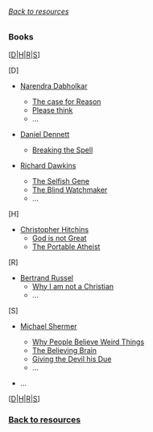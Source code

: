 ###### [Back to resources](index.md)
### Books
[[D](#D)|[H](#H)|[R](#R)|[S](#S)]

[<a name="D"></a>D]
* [Narendra Dabholkar](https://en.wikipedia.org/wiki/Narendra_Dabholkar)
  * [The case for Reason](https://www.amazon.com/Case-Reason-Understanding-Anti-superstition-Movement-ebook/dp/B07GKY1Y7S/ref=sr_1_9?dchild=1&keywords=dabholkar&qid=1604880566&s=books&sr=1-9)
  * [Please think](https://www.amazon.com/Please-Think-Narendra-Dabholkar/dp/9388754026/ref=sr_1_10?dchild=1&keywords=dabholkar&qid=1604880566&s=books&sr=1-10)
  * ...

* [Daniel Dennett](https://en.wikipedia.org/wiki/Daniel_Dennett)
  * [Breaking the Spell](https://en.wikipedia.org/wiki/Breaking_the_Spell:_Religion_as_a_Natural_Phenomenon)
  
* [Richard Dawkins](https://en.wikipedia.org/wiki/Richard_Dawkins)
  * [The Selfish Gene](https://en.wikipedia.org/wiki/The_Selfish_Gene)
  * [The Blind Watchmaker](https://en.wikipedia.org/wiki/The_Blind_Watchmaker)
  * ...

[<a name="H"></a>H]
* [Christopher Hitchins](https://en.wikipedia.org/wiki/Christopher_Hitchens)
  * [God is not Great](https://en.wikipedia.org/wiki/God_Is_Not_Great)
  * [The Portable Atheist](https://en.wikipedia.org/wiki/The_Portable_Atheist)

[<a name="R"></a>R]
* [Bertrand Russel](https://en.wikipedia.org/wiki/Bertrand_Russell)
  * [Why I am not a Christian](https://en.wikipedia.org/wiki/Why_I_Am_Not_a_Christian)
  * ...

[<a name="S"></a>S]
* [Michael Shermer](https://en.wikipedia.org/wiki/Michael_Shermer)
  * [Why People Believe Weird Things](https://www.amazon.com/People-Believe-Weird-Things-Pseudoscience/dp/0805070893/ref=sr_1_4?crid=EFSEK5AQ6OCF&dchild=1&keywords=michael+shermer&qid=1604880926&s=books&sprefix=shermer%2Cstripbooks%2C231&sr=1-4)
  * [The Believing Brain](https://www.amazon.com/Believing-Brain-Conspiracies-How-Construct-Reinforce/dp/1250008808/ref=sr_1_3?crid=EFSEK5AQ6OCF&dchild=1&keywords=michael+shermer&qid=1604880926&s=books&sprefix=shermer%2Cstripbooks%2C231&sr=1-3)
  * [Giving the Devil his Due](https://www.amazon.com/Giving-Devil-his-Due-Reflections/dp/1108489788/ref=sr_1_2?crid=EFSEK5AQ6OCF&dchild=1&keywords=michael+shermer&qid=1604880926&s=books&sprefix=shermer%2Cstripbooks%2C231&sr=1-2)
  * ...
  
* ...

[[D](#D)|[H](#H)|[R](#R)|[S](#S)]
### [Back to resources](index.md)
